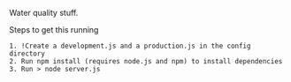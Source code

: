 Water quality stuff.

Steps to get this running

    1. !Create a development.js and a production.js in the config directory
    2. Run npm install (requires node.js and npm) to install dependencies
    3. Run > node server.js
